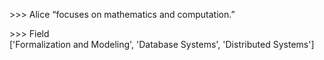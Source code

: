 \>>> Alice
“focuses on mathematics and computation.”    

\>>> Field    
['Formalization and Modeling', 'Database Systems', 'Distributed Systems']
